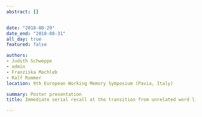 ```yaml
---
abstract: []


date: "2018-08-29"
date_end: "2018-08-31"
all_day: true
featured: false

authors:
- Judith Schweppe
- admin
- Franziska Machleb
- Ralf Rummer
location: 9th European Working Memory Symposium (Pavia, Italy)

summary: Poster presentation
title: Immediate serial recall at the transition from unrelated word lists to sentences. 

---
```

